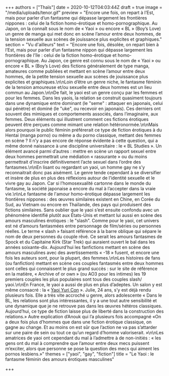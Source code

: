+++
authors = ["Thaïs"]
date = 2020-10-12T04:03:44Z
draft = true
image = "/media/uploads/tenor.gif"
preview = "Encore une fois, on repart à l’Est, mais pour parler d’un fantasme qui dépasse largement les frontières nippones : celui de la fiction homo-érotique et homo-pornographique. Au Japon, on la connaît sous le nom de « Yaoi » ou encore « BL » (Boy’s Love) un genre de manga qui met donc en scène l’amour entre deux hommes, de la tension sexuelle aux scènes de jouissance plus explicites et graphiques."
section = "Vu d'ailleurs"
text = "Encore une fois, désolée, on repart bien à l’Est, mais pour parler d’un fantasme nippon qui dépasse largement les frontières de l'île : celui de la fiction homo-érotique et homo-pornographique. Au Japon, ce genre est connu sous le nom de « Yaoi » ou encore « BL » (Boy’s Love) des fictions généralement de type manga, amateures comme publiées et mettant en scène l’amour entre deux hommes, de la petite tension sexuelle aux scènes de jouissance plus explicites et graphiques.\n\nLoin d’être un genre niche, le fantasme féminin de la tension amoureuse et/ou sexuelle entre deux hommes est un lieu commun au Japon.\n\nDe fait, le yaoi est un genre conçu par les femmes et pour les femmes. Dans les yaois, la relation se construit quasiment toujours dans une dynamique entre dominant (le \"seme\" : attaquer en japonais, celui qui pénètre) et dominé (le \"uke\", ou recevoir en japonais). Ces derniers ont souvent des mimiques et comportements associés, dans l’imaginaire, aux femmes. Deux éléments qui illustrent comment ces fictions érotiques peuvent être perçues comme mimant une relation hétéronormée.\n\nMais alors pourquoi le public féminin préférerait ce type de fiction érotiques à du Hentai (manga porno) ou même a du porno classique, mettant des femmes en scène ? Il n’y a pas encore de réponse évidente à cette question, qui a même donné naissance à une discipline universitaire : le « BL Studies ». Un élément avancé parmi d’autres : mettre en scène un rapport sexuel entre deux hommes permettrait une médiation « rassurante » ou du moins permettrait d'inscrire définitivement l’acte sexuel dans l’ordre des fantasmes.\n\nEn lisant ou regardant un yaoi, un homme gay ne s’y reconnaitrait donc pas aisément. Le genre tende cependant à se diversifier et insère de plus en plus des réflexions autour de l’identité sexuelle et le vivre gay au Japon. Car si l’homosexualité cartonne dans le monde du fantasme, la société japonaise a encore du mal à l’accepter dans la vraie vie.\n\nLe fantasme de l'amour homo-érotique dépasse largement les frontières nippones : des œuvres similaires existent en Chine, en Corée du Sud, au Vietnam ou encore en Thaïlande, des pays qui produisent des fictions similaires. Sans oublier que le yaoi s’est ensuite confondu avec un phénomène identifié plutôt aux États-Unis et mettant lui aussi en scène des amours masculines érotiques : le \"slash\". Comme pour le yaoi, cet univers est né d’amours fantasmées entre personnage de film/séries ou personnes réelles. Le terme « slash » faisant référence à la barre oblique qui sépare le nom de deux personnes du couple rêvé. Ce serait les amours fantasmes de Spock et du Capitaine Kirk (Star Trek) qui auraient ouvert le bal dans les années soixante-dix. Aujourd’hui les fanfictions mettant en scène des amours masculines avec des avertissements « -18 » fusent, et encore une fois les auteurs sont, pour la plupart, des femmes.\n\nLes histoires de fans (ou fanfiction) mettant en scène ces couples fantasmés entre deux hommes sont celles qui connaissent le plus grand succès : sur le site de référence en la matière, « Archive of or own » (ou AO3 pour les intimes) les 19 premiers couples les plus populaires sont tous des couples slash/ yaoi.\n\nEn France, le yaoi a aussi de plus en plus d’adeptes. Un salon y est même consacré : la « [Yaoi Yuri Con](https://y-con-france.com/) ».  Julie, 24 ans, s’y est déjà rendu plusieurs fois. Elle a très vite accroché u genre, alors adolescente « Dans le BL, les relations sont plus intéressantes, il y a une tout autre sensibilité et une dynamique que je ne retrouve pas dans les œuvres hétéros classiques. Aujourd’hui, ce type de fiction laisse plus de liberté dans la construction des relations.» Autre explication d’Anouk qui l’a plusieurs fois accompagné «On a deux fois plus d’hommes que dans une fiction érotique classique, on gagne au change. Et au moins on est sûr que l’action ne va pas s’attarder sur une paire de sein ou tout ce qu’un regard d’homme valoriserait. »\n\nLes amatrices de yaoi ont cependant du mal à l’admettre à de non-initiés : « les gens ont du mal à comprendre que l’amour entre deux mecs puissent m’exciter, alors que personne se pose la question des mecs qui aiment les pornos lesbiens.»"
themes = ["yaoi", "gay", "fiction"]
title = "Le Yaoi : le fantasme féminin des amours érotiques masculines"

+++
